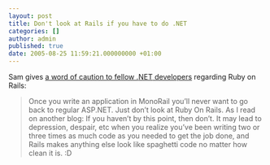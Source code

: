 ```yaml
---
layout: post
title: Don't look at Rails if you have to do .NET
categories: []
author: admin
published: true
date: 2005-08-25 11:59:21.000000000 +01:00
---
```

<p>Sam gives <a href="http://srsmoot.blogspot.com/2005/08/jaajax-and-state-of-ajax-on-net.html">a word of caution to fellow .<span class="caps">NET</span> developers</a> regarding Ruby on Rails:</p>
<blockquote> Once you write an application in MonoRail you&#8217;ll never want to go back to regular <span class="caps">ASP</span>.<span class="caps">NET</span>. Just don&#8217;t look at Ruby On Rails. As I read on another blog: If you haven&#8217;t by this point, then don&#8217;t. It may lead to depression, despair, etc when you realize you&#8217;ve been writing two or three times as much code as you needed to get the job done, and Rails makes anything else look like spaghetti code no matter how clean it is. :D</blockquote>